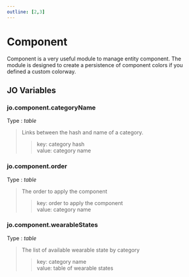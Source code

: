 ```yaml
---
outline: [2,3]
---
```


# Component <BadgeClient/>

Component is a very useful module to manage entity component. The module is designed to create a persistence of component colors if you defined a custom colorway.

## JO Variables

### jo.component.categoryName
Type : *table*  
> Links between the hash and name of a category.  
>> key: category hash  
>> value: category name

### jo.component.order
Type : *table*  
> The order to apply the component  
>> key: order to apply the component  
>> value: category name

### jo.component.wearableStates
Type : *table*  
> The list of available wearable state by category  
>> key: category name  
>> value: table of wearable states

<!--@include: ./autodoc/autodoc_g_client_functions.md-->